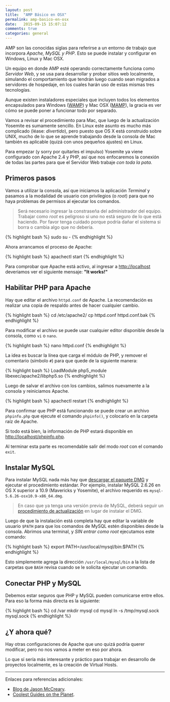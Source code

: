 ```yaml
---
layout: post
title:  "AMP Básico en OSX"
permalink: amp-basico-en-osx
date:   2015-09-15 15:07:12
comments: true
categories: general
---
```

AMP son las conocidas siglas para referirse a un entorno de trabajo que incorpora _Apache, MySQL y PHP_. Esto se puede instalar y configurar en Windows, Linux y Mac OSX.

Un equipo en donde AMP esté operando correctamente funciona como _Servidor Web_, y se usa para desarrollar y probar sitios web localmente, simulando el comportamiento que tendrán luego cuando sean migrados a servidores de hospedaje, en los cuales harán uso de estas mismas tres tecnologías.

Aunque existen instaladores especiales que incluyen todos los elementos encapsulados para Windows ([WAMP](http://www.wampserver.com/)) y Mac OSX ([MAMP](https://www.mamp.info/)), la gracia es ver cómo se puede poner a funcionar todo por separado.

<!--more-->

Vamos a revisar el procedimiento para Mac, que luego de la actualización Yosemite es sumamente sencillo. En Linux este asunto es mucho más complicado (léase: _divertido_), pero puesto que OS X está construido sobre UNIX, mucho de lo que se aprende trabajando desde la consola de Mac también es aplicable (quizá con unos pequeños ajustes) en Linux.

Para empezar (y sorry por quitarles el impulso) Yosemite ya viene configurado con Apache 2.4 y PHP, así que nos enfocaremos la conexión de todas las partes para que el Servidor Web trabaje _con toda la pata_.

## Primeros pasos

Vamos a utilizar la consola, así que iniciamos la aplicación _Terminal_ y pasamos a la modalidad de usuario con privilegios (o _root_) para que no haya problemas de permisos al ejecutar los comandos.

> Será necesario ingresar la constraseña del administrador del equipo. Trabajar como _root_ es peligroso si uno no está seguro de lo que está haciendo. Por favor tenga cuidado porque podría dañar el sistema si borra o cambia algo que no debería.

{% highlight bash %}
sudo su -
{% endhighlight %}

Ahora arrancamos el proceso de Apache:

{% highlight bash %}
apachectl start
{% endhighlight %}

Para comprobar que Apache está activo, al ingresar a [http://localhost](http://localhost) deveriamos ver el siguiente mensaje: **"It works!"**

## Habilitar PHP para Apache

Hay que editar el archivo `httpd.conf` de Apache. La recomendación es realizar una copia de respaldo antes de hacer cualquier cambio.

{% highlight bash %}
cd /etc/apache2/
cp httpd.conf httpd.conf.bak
{% endhighlight %}

Para modificar el archivo se puede usar cualquier editor disponible desde la consola, como `vi` o `nano`.

{% highlight bash %}
nano httpd.conf
{% endhighlight %}

La idea es buscar la línea que carga el módulo de PHP, y remover el comentario (símbolo `#`) para que quede de la siguiente manera:

{% highlight bash %}
LoadModule php5_module libexec/apache2/libphp5.so
{% endhighlight %}

Luego de salvar el archivo con los cambios, salimos nuevamente a la consola y reiniciamos Apache.

{% highlight bash %}
apachectl restart
{% endhighlight %}

Para confirmar que PHP está funcionando se puede crear un archivo `phpinfo.php` que ejecute el comando `phpinfo()`, y colocarlo en la carpeta raíz de Apache.

<!-- @TODO: Agregar artículos sobre el archivo phpinfo.php y la carpeta raíz de Apache en Mac. -->

Si todo está bien, la información de PHP estará disponible en [http://localhost/phpinfo.php](http://localhost/phpinfo.php).

Al terminar esta parte es recomendable salir del modo _root_ con el comando `exit`.

## Instalar MySQL

Para instalar MySQL nada más hay que [descargar el paquete DMG](http://dev.mysql.com/downloads/mysql/) y ejecutar el procedimiento estándar. Por ejemplo, instalar MySQL 2.6.26 en OS X superior a 10.9 (Mavericks y Yosemite), el archivo requerido es `mysql-5.6.26-osx10.9-x86_64.dmg`.

> En caso que ya tenga una versión previa de MySQL, deberá seguir un [procedimiento de actualización](http://coolestguidesontheplanet.com/upgrade-mysql-database-5-5-5-6-osx-10-8-mountan-lion/) <!-- @TODO: verificar esto --> en lugar de instalar el DMG.

Luego de que la instalación está completa hay que editar la variable de usuario `$PATH` para que los comandos de MySQL estén disponibles desde la consola. Abrimos una terminal, y _SIN entrar como root_ ejecutamos este comando:

{% highlight bash %}
export PATH=/usr/local/mysql/bin:$PATH
{% endhighlight %}

Esto simplemente agrega la dirección `/usr/local/mysql/bin` a la lista de carpetas que `BASH` revisa cuando se le solicita ejecutar un comando.

## Conectar PHP y MySQL

Debemos estar seguros que PHP y MySQL pueden comunicarse entre ellos. Para eso la forma más directa es la siguiente:

{% highlight bash %}
cd /var
mkdir mysql
cd mysql
ln -s /tmp/mysql.sock mysql.sock
{% endhighlight %}

## ¿Y ahora qué?

Hay otras configuraciones de Apache que uno quizá podría querer modificar, pero no nos vamos a meter en eso por ahora.

Lo que sí sería más interesante y práctico para trabajar en desarrollo de proyectos localmente, es la creación de Virtual Hosts.

---
Enlaces para referencias adicionales:

* [Blog de Jason McCreary](http://jason.pureconcepts.net/2014/11/install-apache-php-mysql-mac-os-x-yosemite/).
* [Coolest Guides on the Planet](http://coolestguidesontheplanet.com/upgrade-mysql-database-5-5-5-6-osx-10-8-mountan-lion/).
